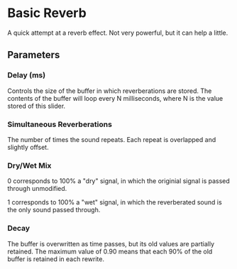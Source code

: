 Basic Reverb
============

A quick attempt at a reverb effect. Not very powerful, but it can help a little.

Parameters
----------

### Delay (ms)

Controls the size of the buffer in which reverberations are stored. The contents of the buffer will loop every N milliseconds, where N is the value stored of this slider.

### Simultaneous Reverberations

The number of times the sound repeats. Each repeat is overlapped and slightly offset.

### Dry/Wet Mix

0 corresponds to 100% a "dry" signal, in which the originial signal is passed through unmodified.

1 corresponds to 100% a "wet" signal, in which the reverberated sound is the only sound passed through.

### Decay

The buffer is overwritten as time passes, but its old values are partially retained. The maximum value of 0.90 means that each 90% of the old buffer is retained in each rewrite.
